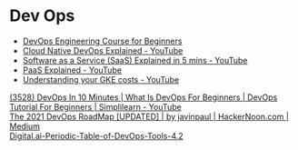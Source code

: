# Dev Ops

- [DevOps Engineering Course for Beginners](https://www.freecodecamp.org/news/devops-engineering-course-for-beginners/")
- [Cloud Native DevOps Explained - YouTube](https://www.youtube.com/watch?v=FzERTm_j2wE")
- [Software as a Service (SaaS) Explained in 5 mins - YouTube](https://www.youtube.com/watch?v=20QUNgFIrK0")
- [PaaS Explained - YouTube](https://www.youtube.com/watch?v=QAbqJzd0PEE")
- [Understanding your GKE costs - YouTube](https://www.youtube.com/watch?v=agFHx1cTwWw")
<DT><A HREF="https://www.youtube.com/watch?v=wUz5iuKz1OU" ADD_DATE="1626489459" ICON="" >(3528) DevOps In 10 Minutes | What Is DevOps For Beginners | DevOps Tutorial For Beginners | Simplilearn - YouTube</A>
<DT><A HREF="https://medium.com/hackernoon/the-2018-devops-roadmap-31588d8670cb" ADD_DATE="1626489459" ICON="" >The 2021 DevOps RoadMap [UPDATED] | by javinpaul | HackerNoon.com | Medium</A>
<DT><A HREF="https://digital.ai/sites/default/files/pictures/2020-06/Digital.ai_Periodic-Table-of-DevOps.pdf" ADD_DATE="1626489459" ICON="" >Digital.ai-Periodic-Table-of-DevOps-Tools-4.2</A>
